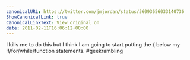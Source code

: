 ```yaml
---
canonicalURL: https://twitter.com/jmjordan/status/36093656033140736
ShowCanonicalLink: true
CanonicalLinkText: View original on
date: 2011-02-11T16:06:12+00:00
---
```

I kills me to do this but I think I am going to start putting the { below my if/for/while/function statements. #geekrambling